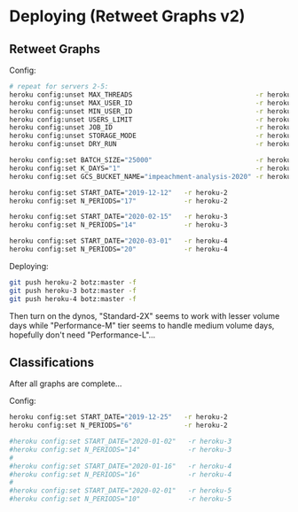 
# Deploying (Retweet Graphs v2)

## Retweet Graphs

Config:

```sh
# repeat for servers 2-5:
heroku config:unset MAX_THREADS                               -r heroku-2
heroku config:unset MAX_USER_ID                               -r heroku-2
heroku config:unset MIN_USER_ID                               -r heroku-2
heroku config:unset USERS_LIMIT                               -r heroku-2
heroku config:unset JOB_ID                                    -r heroku-2
heroku config:unset STORAGE_MODE                              -r heroku-2
heroku config:unset DRY_RUN                                   -r heroku-2

heroku config:set BATCH_SIZE="25000"                          -r heroku-2
heroku config:set K_DAYS="1"                                  -r heroku-2
heroku config:set GCS_BUCKET_NAME="impeachment-analysis-2020" -r heroku-2

heroku config:set START_DATE="2019-12-12"   -r heroku-2
heroku config:set N_PERIODS="17"            -r heroku-2

heroku config:set START_DATE="2020-02-15"   -r heroku-3
heroku config:set N_PERIODS="14"            -r heroku-3

heroku config:set START_DATE="2020-03-01"   -r heroku-4
heroku config:set N_PERIODS="20"            -r heroku-4
```

Deploying:

```sh
git push heroku-2 botz:master -f
git push heroku-3 botz:master -f
git push heroku-4 botz:master -f
```

Then turn on the dynos, "Standard-2X" seems to work with lesser volume days while "Performance-M" tier seems to handle medium volume days, hopefully don't need "Performance-L"...

## Classifications

After all graphs are complete...

Config:

```sh
heroku config:set START_DATE="2019-12-25"   -r heroku-2
heroku config:set N_PERIODS="6"             -r heroku-2

#heroku config:set START_DATE="2020-01-02"   -r heroku-3
#heroku config:set N_PERIODS="14"            -r heroku-3
#
#heroku config:set START_DATE="2020-01-16"   -r heroku-4
#heroku config:set N_PERIODS="16"            -r heroku-4
#
#heroku config:set START_DATE="2020-02-01"   -r heroku-5
#heroku config:set N_PERIODS="10"            -r heroku-5
```
